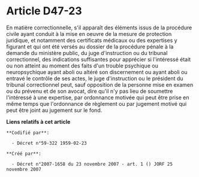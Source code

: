 # Article D47-23

En matière correctionnelle, s'il apparaît des éléments issus de la procédure civile ayant conduit à la mise en oeuvre de la
mesure de protection juridique, et notamment des certificats médicaux ou des expertises y figurant et qui ont été versés au
dossier de la procédure pénale à la demande du ministère public, du juge d'instruction ou du tribunal correctionnel, des
indications suffisantes pour apprécier si l'intéressé était ou non atteint au moment des faits d'un trouble psychique ou
neuropsychique ayant aboli ou altéré son discernement ou ayant aboli ou entravé le contrôle de ses actes, le juge
d'instruction ou le président du tribunal correctionnel peut, sauf opposition de la personne mise en examen ou du prévenu et
de son avocat, dire qu'il n'y pas lieu de soumettre l'intéressé à une expertise, par ordonnance motivée qui peut être prise
en même temps que l'ordonnance de règlement ou par jugement motivé qui peut être joint au jugement sur le fond.

**Liens relatifs à cet article**

	**Codifié par**:

	  - Décret n°59-322 1959-02-23

	**Créé par**:

	  - Décret n°2007-1658 du 23 novembre 2007 - art. 1 () JORF 25 novembre 2007
